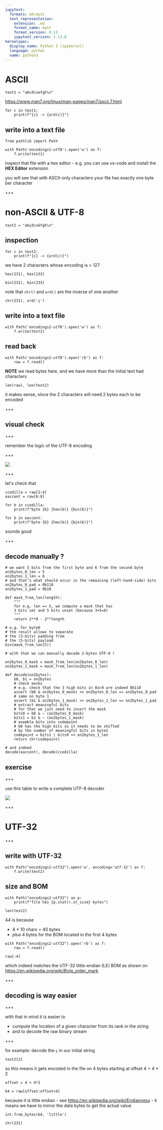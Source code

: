 ```yaml
---
jupytext:
  formats: md:myst
  text_representation:
    extension: .md
    format_name: myst
    format_version: 0.13
    jupytext_version: 1.13.8
kernelspec:
  display_name: Python 3 (ipykernel)
  language: python
  name: python3
---
```


# ASCII

```{code-cell} ipython3
text1 = "abcd\nefgh\n"
```

<https://www.man7.org/linux/man-pages/man7/ascii.7.html>

```{code-cell} ipython3
for c in text1:
    print(f"{c} -> {ord(c)}")
```

## write into a text file

```{code-cell} ipython3
from pathlib import Path
```

```{code-cell} ipython3
with Path('encodings1-utf8').open('w') as f:
    f.write(text1)
```

inspect that file with a hex editor - e.g. you can use vs-code and install the **HEX Editor** extension

you will see that with ASCII-only characters your file has exactly one byte ber character

+++

# non-ASCII & UTF-8

```{code-cell} ipython3
text2 = "abçd\néfgh\n"
```

## inspection

```{code-cell} ipython3
for c in text2:
    print(f"{c} -> {ord(c)}")
```

we have 2 characters whose encoding is > 127

```{code-cell} ipython3
hex(231), hex(233)
```

```{code-cell} ipython3
bin(231), bin(233)
```

note that `chr()` and `ord()` are the inverse of one another

```{code-cell} ipython3
chr(231), ord('ç')
```

## write into a text file

```{code-cell} ipython3
with Path('encodings2-utf8').open('w') as f:
    f.write(text2)
```

## read back

```{code-cell} ipython3
with Path('encodings2-utf8').open('rb') as f:
    raw = f.read()
```

**NOTE** we read bytes here, and we have more than the initial text had characters

```{code-cell} ipython3
len(raw), len(text2)
```

it makes sense, since the 2 characters will need 2 bytes each to be encoded

+++

## visual check

+++

remember the logic of the UTF-8 encoding

+++

![](../media/unicode-decode-example.png)

+++

let's check that

```{code-cell} ipython3
ccedilla = raw[2:4]
eaccent = raw[6:8]
```

```{code-cell} ipython3
for b in ccedilla:
    print(f"byte {b} {hex(b)} {bin(b)}")
```

```{code-cell} ipython3
for b in eaccent:
    print(f"byte {b} {hex(b)} {bin(b)}")
```

sounds good

+++

## decode manually ?

```{code-cell} ipython3
# we want 5 bits from the first byte and 6 from the second byte
on2bytes_0_len = 5
on2bytes_1_len = 6
# and that's what should occur in the remaining (left-hand-side) bits
on2bytes_0_pad = 0b110
on2bytes_1_pad = 0b10
```

```{code-cell} ipython3
def mask_from_len(length):
    """
    for e.g. len == 5, we compute a mask that has
    3 bits set and 5 bits unset (because 3+5=8)
    """
    return 2**8 - 2**length
```

```{code-cell} ipython3
# e.g. for byte0
# the result allows to separate 
# the (3-bits) padding from 
# the (5-bits) payload
bin(mask_from_len(5))
```

```{code-cell} ipython3
# with that we can manually decode 2-bytes UTF-8 !

on2bytes_0_mask = mask_from_len(on2bytes_0_len)
on2bytes_1_mask = mask_from_len(on2bytes_1_len)

def decode(on2bytes):
    b0, b1 = on2bytes
    # check masks
    # e.g. check that the 3 high bits in 0xc9 are indeed 0b110
    assert (b0 & on2bytes_0_mask) >> on2bytes_0_len == on2bytes_0_pad
    # same on byte 1
    assert (b1 & on2bytes_1_mask) >> on2bytes_1_len == on2bytes_1_pad
    # extract meaningful bits
    # for that we just need to invert the mask
    bits0 = b0 & ~ (on2bytes_0_mask)
    bits1 = b1 & ~ (on2bytes_1_mask)
    # asemble bits into codepoint
    # b0 has the high bits so it needs to be shifted
    # by the number of meaningful bits in byte1
    codepoint = bits1 | bits0 << on2bytes_1_len
    return chr(codepoint)
```

```{code-cell} ipython3
# and indeed 
decode(eaccent), decode(ccedilla)
```

## exercise

+++

use this table to write a complete UTF-8 decoder 

![](../slides/media/unicode-utf8-areas.png)

+++

# UTF-32

+++

## write with UTF-32

```{code-cell} ipython3
with Path("encodings2-utf32").open('w', encoding='utf-32') as f:
    f.write(text2)
```

## size and BOM

```{code-cell} ipython3
with Path("encodings2-utf32") as p:
    print(f"file has {p.stat().st_size} bytes")
```

```{code-cell} ipython3
len(text2)
```

44 is because 

* 4 * 10 chars = 40 bytes
* *plus* 4 bytes for the BOM located in the first 4 bytes

```{code-cell} ipython3
with Path("encodings2-utf32").open('rb') as f:
    raw = f.read()
```

```{code-cell} ipython3
raw[:4]
```

which indeed matches the UTF-32 little-endian (LE) BOM as shown on <https://en.wikipedia.org/wiki/Byte_order_mark>

+++

## decoding is way easier

+++

with that in mind it is easier to

* compute the location of a given character from its rank in the string
* and to decode the raw binary stream

+++

for example: decode the `ç` in our initial string

```{code-cell} ipython3
text2[2]
```

so this means it gets encoded in the file on 4 bytes starting at offset 
4 + 4 * 2

```{code-cell} ipython3
offset = 4 + 4*2

b4 = raw[offset:offset+4]
```

because it is little endian - see <https://en.wikipedia.org/wiki/Endianness> - it means we have to mirror the data bytes to get the actual value

```{code-cell} ipython3
int.from_bytes(b4, 'little')
```

```{code-cell} ipython3
chr(231)
```
